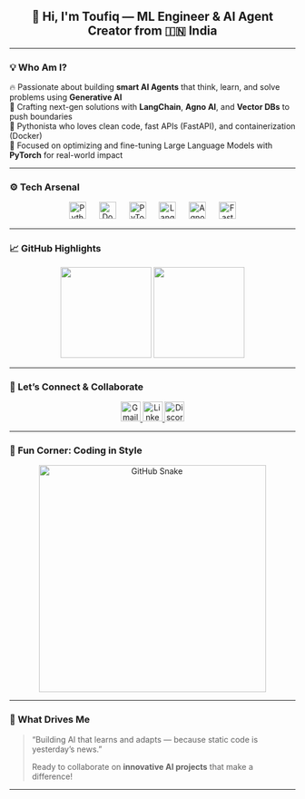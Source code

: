 <h2 align="center">👋 Hi, I'm Toufiq — ML Engineer & AI Agent Creator from 🇮🇳 India</h2>

---

### 💡 Who Am I?

🔥 Passionate about building **smart AI Agents** that think, learn, and solve problems using **Generative AI**  
🚀 Crafting next-gen solutions with **LangChain**, **Agno AI**, and **Vector DBs** to push boundaries  
🐍 Pythonista who loves clean code, fast APIs (FastAPI), and containerization (Docker)  
🎯 Focused on optimizing and fine-tuning Large Language Models with **PyTorch** for real-world impact  

---

### ⚙️ Tech Arsenal

<div align="center">
  <img src="https://cdn.jsdelivr.net/gh/devicons/devicon/icons/python/python-original.svg" height="30" alt="Python" />
  <img width="15" />
  <img src="https://cdn.jsdelivr.net/gh/devicons/devicon/icons/docker/docker-original.svg" height="30" alt="Docker" />
  <img width="15" />
  <img src="https://cdn.jsdelivr.net/gh/devicons/devicon/icons/pytorch/pytorch-original.svg" height="30" alt="PyTorch" />
  <img width="15" />
  <img src="https://img.shields.io/badge/LangChain-%23000000.svg?style=flat&logo=langchain&logoColor=white" height="30" alt="LangChain" />
  <img width="15" />
  <img src="https://img.shields.io/badge/Agno-AI-blueviolet?style=flat&logo=ai" height="30" alt="Agno" />
  <img width="15" />
  <img src="https://cdn.jsdelivr.net/gh/devicons/devicon/icons/fastapi/fastapi-original.svg" height="30" alt="FastAPI" />
</div>

---

### 📈 GitHub Highlights

<div align="center">
  <img src="https://github-readme-stats.vercel.app/api?username=ToufiqQureshi&show_icons=true&theme=tokyonight&count_private=true" height="160" />
  <img src="https://github-readme-stats.vercel.app/api/top-langs/?username=ToufiqQureshi&layout=compact&theme=tokyonight" height="160" />
</div>

---

### 🤝 Let’s Connect & Collaborate

<div align="center">
  <a href="mailto:your-email@gmail.com" target="_blank">
    <img src="https://img.shields.io/badge/Gmail-D14836?style=for-the-badge&logo=gmail&logoColor=white" height="35" alt="Gmail" />
  </a>
  <a href="https://www.linkedin.com/in/toufiq-qureshi-4b54b2307/" target="_blank">
    <img src="https://img.shields.io/badge/LinkedIn-0077B5?style=for-the-badge&logo=linkedin&logoColor=white" height="35" alt="LinkedIn" />
  </a>
  <a href="https://discord.gg/yourdiscord" target="_blank">
    <img src="https://img.shields.io/badge/Discord-7289DA?style=for-the-badge&logo=discord&logoColor=white" height="35" alt="Discord" />
  </a>
</div>

---

### 🐍 Fun Corner: Coding in Style

<p align="center">
  <img src="https://github.com/ToufiqQureshi/ToufiqQureshi/blob/output/github-snake.svg" alt="GitHub Snake" width="400" />
</p>

---

### 🎉 What Drives Me

> “Building AI that learns and adapts — because static code is yesterday’s news.”  
>  
> Ready to collaborate on **innovative AI projects** that make a difference!

---
